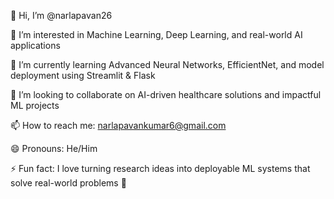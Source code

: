 👋 Hi, I’m @narlapavan26

👀 I’m interested in Machine Learning, Deep Learning, and real-world AI applications

🌱 I’m currently learning Advanced Neural Networks, EfficientNet, and model deployment using Streamlit & Flask

💞️ I’m looking to collaborate on AI-driven healthcare solutions and impactful ML projects

📫 How to reach me: narlapavankumar6@gmail.com 

😄 Pronouns: He/Him

⚡ Fun fact: I love turning research ideas into deployable ML systems that solve real-world problems 🚀

